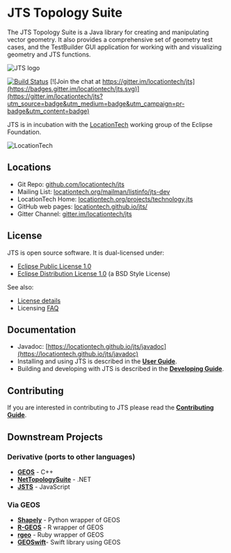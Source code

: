 JTS Topology Suite
==================

The JTS Topology Suite is a Java library for creating and manipulating vector geometry.  It also provides a comprehensive set of geometry test cases, and the TestBuilder GUI application for working with and visualizing geometry and JTS functions.

![JTS logo](jts_logo.png)

[![Build Status](https://api.travis-ci.org/locationtech/jts.svg)](http://travis-ci.org/locationtech/jts) [![Join the chat at https://gitter.im/locationtech/jts](https://badges.gitter.im/locationtech/jts.svg)](https://gitter.im/locationtech/jts?utm_source=badge&utm_medium=badge&utm_campaign=pr-badge&utm_content=badge)


JTS is in incubation with the [LocationTech](http://www.locationtech.org) working group of the Eclipse Foundation.

![LocationTech](locationtech_mark.png) 

## Locations

* Git Repo: [github.com/locationtech/jts](https://github.com/locationtech/jts)
* Mailing List: [locationtech.org/mailman/listinfo/jts-dev](https://locationtech.org/mailman/listinfo/jts-dev)
* LocationTech Home: [locationtech.org/projects/technology.jts](https://locationtech.org/projects/technology.jts)
* GitHub web pages: [locationtech.github.io/jts/](https://locationtech.github.io/jts/)
* Gitter Channel: [gitter.im/locationtech/jts](https://gitter.im/locationtech/jts)

## License

JTS is open source software.  It is dual-licensed under:

* [Eclipse Public License 1.0](https://www.eclipse.org/legal/epl-v10.html)
* [Eclipse Distribution License 1.0](http://www.eclipse.org/org/documents/edl-v10.php) (a BSD Style License)

See also:

* [License details](LICENSES.md)
* Licensing [FAQ](FAQ-LICENSING.md)

## Documentation

* Javadoc: [https://locationtech.github.io/jts/javadoc](https://locationtech.github.io/jts/javadoc)
* Installing and using JTS is described in the [**User Guide**](USING.md).
* Building and developing with JTS is described in the [**Developing Guide**](DEVELOPING.md).

## Contributing

If you are interested in contributing to JTS please read the [**Contributing Guide**](CONTRIBUTING.md).

## Downstream Projects

### Derivative (ports to other languages)
* [**GEOS**](https://trac.osgeo.org/geos) - C++
* [**NetTopologySuite**](https://github.com/NetTopologySuite/NetTopologySuite) - .NET
* [**JSTS**](https://github.com/bjornharrtell/jsts) - JavaScript

### Via GEOS
* [**Shapely**](https://github.com/Toblerity/Shapely) - Python wrapper of GEOS
* [**R-GEOS**](https://cran.r-project.org/web/packages/rgeos/index.html) - R wrapper of GEOS
* [**rgeo**](https://github.com/rgeo/rgeo) - Ruby wrapper of GEOS
* [**GEOSwift**](https://github.com/GEOSwift/GEOSwift)- Swift library using GEOS



